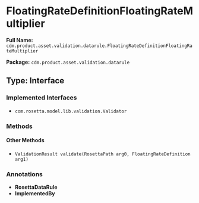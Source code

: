 # FloatingRateDefinitionFloatingRateMultiplier

**Full Name:** `cdm.product.asset.validation.datarule.FloatingRateDefinitionFloatingRateMultiplier`

**Package:** `cdm.product.asset.validation.datarule`

## Type: Interface

### Implemented Interfaces

- `com.rosetta.model.lib.validation.Validator`

### Methods

#### Other Methods

- `ValidationResult validate(RosettaPath arg0, FloatingRateDefinition arg1)`

### Annotations

- **RosettaDataRule**
- **ImplementedBy**

